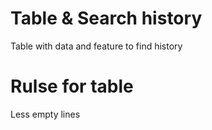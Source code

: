 # Table & Search history
Table with data and feature to find history

# Rulse for table
Less empty lines
